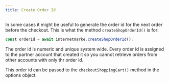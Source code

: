 ```yaml
---
title: Create Order Id
---
```


In some cases it might be useful to generate the order id for the next order
before the checkout. This is what the method `createShopOrderId()` is for:

```typescript
const orderId = await internetmarke.createShopOrderId();
```

The order id is numeric and unique system wide. Every order id is assigned to
the partner account that created it so you cannot retrieve orders from other
accounts with only thr order id.

This order id can be passed to the `checkoutShoppingCart()` method in the
options object.
